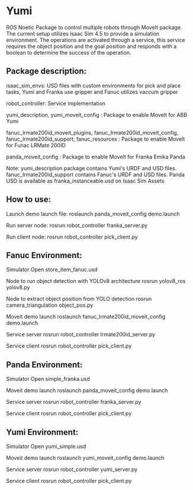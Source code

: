 # Yumi
ROS Noetic Package to control multiple robots through MoveIt package. The current setup utilizes Isaac Sim 4.5 to provide a simulation environment. The operations are activated through a service, this service requires the object position and the goal position and responds with a boolean to determine the success of the operation. 

## Package description:

isaac_sim_envs: USD files with custom environments for pick and place tasks, Yumi and Franka use gripper and Fanuc utilizes vaccum gripper

robot_controller: Service implementation

yumi_description, yumi_moveit_config : Package to enable MoveIt for ABB Yumi

fanuc_lrmate200id_moveit_plugins, fanuc_lrmate200id_moveit_config, fanuc_lrmate200id_support, fanuc_resources : Package to enable MoveIt for Funac LRMate 200ID

panda_moveit_config : Package to enable MoveIt for Franka Emika Panda

Note: yumi_description package contains Yumi's URDF and USD files. fanuc_lrmate200id_support contains Fanuc's URDF and USD files. Panda USD is available as franka_instanceable.usd on Isaac Sim Assets 

## How to use:
Launch demo launch file: 
roslaunch panda_moveit_config demo.launch

Run server node:
rosrun robot_controller franka_server.py

Run client node:
rosrun robot_controller pick_client.py

## Fanuc Environment:
Simulator
Open store_item_fanuc.usd

Node to run object detection with YOLOv8 architecture
rosrun yolov8_ros yolov8.py

Node to extract object position from YOLO detection
rosrun camera_triangulation object_pos.py

Moveit demo launch
roslaunch fanuc_lrmate200id_moveit_config demo.launch

Service server
rosrun robot_controller lrmate200id_server.py

Service client
rosrun robot_controller pick_client.py

## Panda Environment:
Simulator
Open simple_franka.usd

Moveit demo launch
roslaunch panda_moveit_config demo.launch

Service server
rosrun robot_controller franka_server.py

Service client
rosrun robot_controller pick_client.py

## Yumi Environment:
Simulator
Open yumi_simple.usd

Moveit demo launch
roslaunch yumi_moveit_config demo.launch

Service server
rosrun robot_controller yumi_server.py

Service client
rosrun robot_controller pick_client.py
